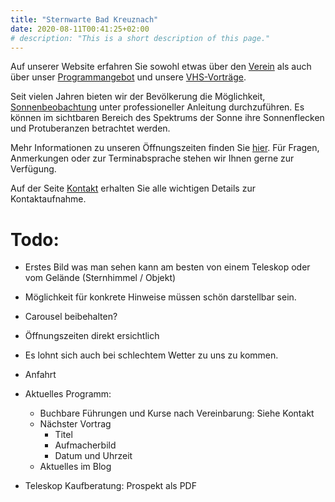 ```yaml
---
title: "Sternwarte Bad Kreuznach"
date: 2020-08-11T00:41:25+02:00
# description: "This is a short description of this page."
---
```


Auf unserer Website erfahren Sie sowohl etwas über den [Verein](/ueber-uns/verein/) als auch über unser [Programmangebot](/ueber-uns/angebot/) und unsere [VHS-Vorträge](/vhs/).

Seit vielen Jahren bieten wir der Bevölkerung die Möglichkeit, [Sonnenbeobachtung](/ueber-uns/sonnenbeobachtung/) unter professioneller Anleitung durchzuführen. Es können im sichtbaren Bereich des Spektrums der Sonne ihre Sonnenflecken und Protuberanzen betrachtet werden.

Mehr Informationen zu unseren Öffnungszeiten finden Sie [hier](/infos/oeffnungszeiten).
Für Fragen, Anmerkungen oder zur Terminabsprache stehen wir Ihnen gerne zur Verfügung.

Auf der Seite [Kontakt](/infos/kontakt) erhalten Sie alle wichtigen Details zur Kontaktaufnahme.


# Todo:
- Erstes Bild was man sehen kann am besten von einem Teleskop oder vom Gelände (Sternhimmel / Objekt)
- Möglichkeit für konkrete Hinweise müssen schön darstellbar sein.
- Carousel beibehalten?
- Öffnungszeiten direkt ersichtlich
- Es lohnt sich auch bei schlechtem Wetter zu uns zu kommen.
- Anfahrt
- Aktuelles Programm:
    - Buchbare Führungen und Kurse nach Vereinbarung: Siehe Kontakt
    - Nächster Vortrag
        - Titel
        - Aufmacherbild
        - Datum und Uhrzeit
    - Aktuelles im Blog

- Teleskop Kaufberatung: Prospekt als PDF

